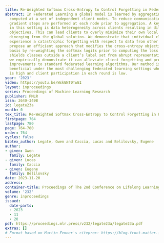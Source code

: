 ```yaml
---
title: Re-Weighted Softmax Cross-Entropy to Control Forgetting in Federated Learning
abstract: In Federated Learning a global model is learned by aggregating model updates
  computed at a set of independent client nodes. To reduce communication costs, multiple
  gradient steps are performed at each node prior to aggregation. A key challenge
  in this setting is data heterogeneity across clients resulting in differing local
  objectives. This can lead clients to overly minimize their own local objective consequently
  diverging from the global solution. We demonstrate that individual client models
  experience a catastrophic forgetting with respect to data from other clients and
  propose an efficient approach that modifies the cross-entropy objective on a per-client
  basis by re-weighting the softmax logits prior to computing the loss. This approach
  shields classes outside a client’s label set from abrupt representation change and
  we empirically demonstrate it can alleviate client forgetting and provide consistent
  improvements to standard federated learning algorithms. Our method is particularly
  beneficial under the most challenging federated learning settings where data heterogeneity
  is high and client participation in each round is low.
year: '2023'
video: https://youtu.be/WskGNT0TwBI
layout: inproceedings
series: Proceedings of Machine Learning Research
publisher: PMLR
issn: 2640-3498
id: legate23a
month: 0
tex_title: Re-Weighted Softmax Cross-Entropy to Control Forgetting in Federated Learning
firstpage: 764
lastpage: 780
page: 764-780
order: 764
cycles: false
bibtex_author: Legate, Gwen and Caccia, Lucas and Belilovsky, Eugene
author:
- given: Gwen
  family: Legate
- given: Lucas
  family: Caccia
- given: Eugene
  family: Belilovsky
date: 2023-11-20
address:
container-title: Proceedings of The 2nd Conference on Lifelong Learning Agents
volume: '232'
genre: inproceedings
issued:
  date-parts:
  - 2023
  - 11
  - 20
pdf: https://proceedings.mlr.press/v232/legate23a/legate23a.pdf
extras: []
# Format based on Martin Fenner's citeproc: https://blog.front-matter.io/posts/citeproc-yaml-for-bibliographies/
---
```

